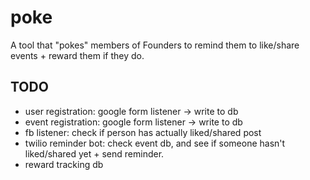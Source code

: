# poke
A tool that "pokes" members of Founders to remind them to like/share events + reward them if they do.


## TODO
- user registration: google form listener -> write to db 
- event registration: google form listener -> write to db
- fb listener: check if person has actually liked/shared post 
- twilio reminder bot: check event db, and see if someone hasn't liked/shared yet + send reminder. 
- reward tracking db
